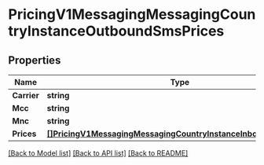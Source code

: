 # PricingV1MessagingMessagingCountryInstanceOutboundSmsPrices

## Properties

Name | Type | Description | Notes
------------ | ------------- | ------------- | -------------
**Carrier** | **string** |  |[optional] 
**Mcc** | **string** |  |[optional] 
**Mnc** | **string** |  |[optional] 
**Prices** | [**[]PricingV1MessagingMessagingCountryInstanceInboundSmsPrices**](PricingV1MessagingMessagingCountryInstanceInboundSmsPrices.md) |  |[optional] 

[[Back to Model list]](../README.md#documentation-for-models) [[Back to API list]](../README.md#documentation-for-api-endpoints) [[Back to README]](../README.md)



